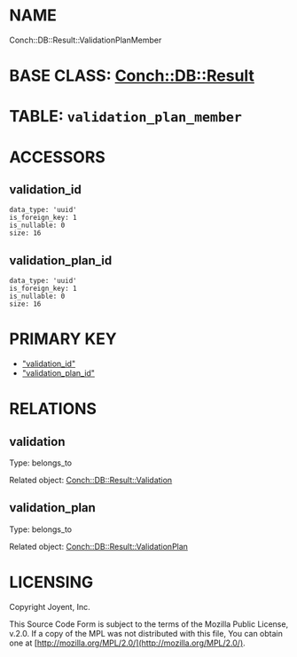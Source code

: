 # NAME

Conch::DB::Result::ValidationPlanMember

# BASE CLASS: [Conch::DB::Result](https://metacpan.org/pod/Conch::DB::Result)

# TABLE: `validation_plan_member`

# ACCESSORS

## validation\_id

```
data_type: 'uuid'
is_foreign_key: 1
is_nullable: 0
size: 16
```

## validation\_plan\_id

```
data_type: 'uuid'
is_foreign_key: 1
is_nullable: 0
size: 16
```

# PRIMARY KEY

- ["validation\_id"](#validation_id)
- ["validation\_plan\_id"](#validation_plan_id)

# RELATIONS

## validation

Type: belongs\_to

Related object: [Conch::DB::Result::Validation](https://metacpan.org/pod/Conch::DB::Result::Validation)

## validation\_plan

Type: belongs\_to

Related object: [Conch::DB::Result::ValidationPlan](https://metacpan.org/pod/Conch::DB::Result::ValidationPlan)

# LICENSING

Copyright Joyent, Inc.

This Source Code Form is subject to the terms of the Mozilla Public License,
v.2.0. If a copy of the MPL was not distributed with this file, You can obtain
one at [http://mozilla.org/MPL/2.0/](http://mozilla.org/MPL/2.0/).
